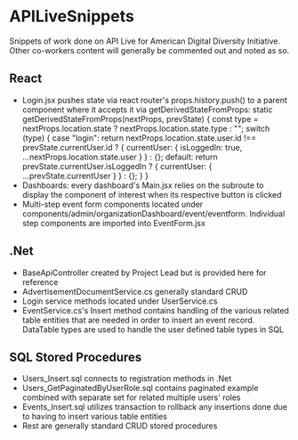 # APILiveSnippets
Snippets of work done on API Live for American Digital Diversity Initiative. Other co-workers content will generally be commented out and noted as so.

## React
- Login.jsx pushes state via react router's props.history.push() to a parent component where it accepts it via getDerivedStateFromProps:
        static getDerivedStateFromProps(nextProps, prevState) {
            const type = nextProps.location.state ? nextProps.location.state.type : "";
            switch (type) {
              case "login":
                return nextProps.location.state.user.id !== prevState.currentUser.id
                  ? {
                      currentUser: {
                        isLoggedIn: true,
                        ...nextProps.location.state.user
                      }
                    }
                  : {};
              default:
                return prevState.currentUser.isLoggedIn
                  ? {
                      currentUser: {
                        ...prevState.currentUser
                      }
                    }
                  : {};
            }
        }
- Dashboards: every dashboard's Main.jsx relies on the subroute to display the component of interest when its respective button is clicked
- Multi-step event form components located under components/admin/organizationDashboard/event/eventform. Individual step components are imported into EventForm.jsx

## .Net
- BaseApiController created by Project Lead but is provided here for reference
- AdvertisementDocumentService.cs generally standard CRUD
- Login service methods located under UserService.cs
- EventService.cs's Insert method contains handling of the various related table entities that are needed in order to insert an event record. DataTable types are used to handle the user defined table types in SQL

## SQL Stored Procedures
- Users_Insert.sql connects to registration methods in .Net
- Users_GetPaginatedByUserRole.sql contains paginated example combined with separate set for related multiple users' roles
- Events_Insert.sql utilizes transaction to rollback any insertions done due to having to insert various table entities
- Rest are generally standard CRUD stored procedures 






